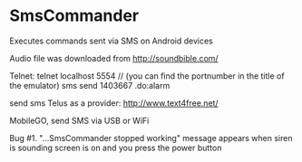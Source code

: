 # SmsCommander
Executes commands sent via SMS on Android devices

Audio file was downloaded from http://soundbible.com/

Telnet:
telnet localhost 5554 // <console-port> (you can find the portnumber in the title of the emulator)
sms send 1403667 .do:alarm

send sms <phone> Telus as a provider: http://www.text4free.net/

MobileGO, send SMS via USB or WiFi

Bug #1. "...SmsCommander stopped working" message appears when siren is sounding screen is on
         and you press the power button

